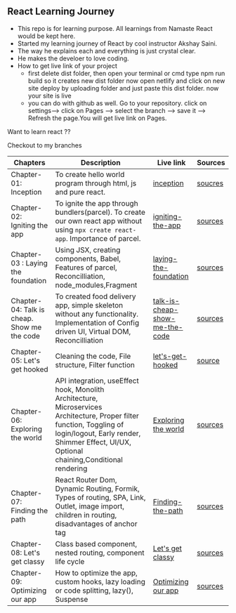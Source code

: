 ## React Learning Journey
* This repo is for learning purpose. All learnings from Namaste React would be kept here. 
* Started my learning journey of React by cool instructor Akshay Saini.
* The way he explains each and everything is just crystal clear.
* He makes the develoer to love coding.
* How to get live link of your project
    - first delete dist folder, then open your terminal or cmd type npm run build so it creates new dist folder now open netlify and click on new site deploy by uploading folder and just paste this dist folder. now your site is live
    - you can do with github as well. Go to your repository. click on settings--> click on Pages --> select the branch --> save it --> Refresh the page.You will get live link on Pages.

Want to learn react ??

Checkout to my branches

|Chapters  |  Description | Live link  | Sources  |
|----------|--------------|------------|----------|
|Chapter-01: Inception |To create hello world program through html, js and pure react.   |[inception](https://rupachandram.github.io/React-Chapter-01-Inception/)  | [soucres](https://github.com/RupaChandram/Namaste-React/tree/class-1-react-inception)  | 
|Chapter-02: Igniting the app|To ignite the app through bundlers(parcel). To create our own react app without using `npx create react-app`. Importance of parcel.    |[igniting-the-app](https://chapter-02-igniting-the-app.netlify.app/)  |[sources](https://github.com/RupaChandram/Namaste-React/tree/class-2-igniting-react-app)  | 
|Chapter-03 : Laying the foundation | Using JSX, creating components, Babel, Features of parcel, Reconcilliation, node_modules,Fragment |[laying-the-foundation](https://chapter-03-laying-the-foundation.netlify.app/)|[sources](https://github.com/RupaChandram/Namaste-React/tree/class-3-laying-the-foundation)|
|Chapter-04: Talk is cheap. Show me the code|To created food delivery app, simple skeleton without any functionality. Implementation of Config driven UI, Virtual DOM, Reconcilliation | [talk-is-cheap-show-me-the-code](https://chapter-04-hunger-box-app.netlify.app/)|[sources](https://github.com/RupaChandram/Namaste-React/tree/class-4-talk-is-cheap-show-me-the-code)|
|Chapter-05: Let's get hooked | Cleaning the code, File structure, Filter function |[let's-get-hooked](https://react-hungerbox-chapter-05.netlify.app/)|[source](https://github.com/RupaChandram/Namaste-React/tree/class-5-lets-get-hooked)|
|Chapter-06: Exploring the world| API integration, useEffect hook, Monolith Architecture, Microservices Architecture, Proper filter function, Toggling of login/logout, Early render, Shimmer Effect, UI/UX, Optional chaining,Conditional rendering |[Exploring the world](https://chapter-06-exploring-the-world.netlify.app/)|[sources](https://github.com/RupaChandram/Namaste-React/tree/class-6-exploring-the-world)|
|Chapter-07: Finding the path| React Router Dom, Dynamic Routing, Formik, Types of routing, SPA, Link, Outlet, image import, children in routing, disadvantages of anchor tag |[Finding-the-path ](https://chapter-07-finding-the-path.netlify.app/)|[sources](https://github.com/RupaChandram/Namaste-React/tree/class-7-finding-the-paths)|
|Chapter-08: Let's get classy| Class based component, nested routing, component life cycle  |[Let's get classy ](https://class-08-lets-get-classy.netlify.app/)|[sources](https://github.com/RupaChandram/Namaste-React/tree/class-8-lets-get-classy)|
|Chapter-09: Optimizing our app| How to optimize the app, custom hooks, lazy loading or code splitting, lazy(), Suspense |[Optimizing our app](https://class-9-optimizing-the-app.netlify.app/)|[sources](https://github.com/RupaChandram/Namaste-React/tree/class-9-optimizing-our-app)|













